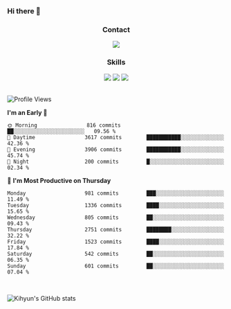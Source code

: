 ### Hi there 👋

<!--
**Key5771/Key5771** is a ✨ _special_ ✨ repository because its `README.md` (this file) appears on your GitHub profile.

Here are some ideas to get you started:

- 🔭 I’m currently working on ...
- 🌱 I’m currently learning ...
- 👯 I’m looking to collaborate on ...
- 🤔 I’m looking for help with ...
- 💬 Ask me about ...
- 📫 How to reach me: ...
- 😄 Pronouns: ...
- ⚡ Fun fact: ...
-->

<h3 align="center">Contact</h3>
<div align="center">
  <a href="mailto:ksj57715@gmail.com"><img src="https://img.shields.io/badge/Gmail-D14836?style=for-the-badge&logo=gmail&logoColor=white"/></a>
</div>

<h3 align="center">Skills</h3>
<div align="center">
  <img src="https://img.shields.io/badge/iOS-000000?style=for-the-badge&logo=ios&logoColor=white"/>
  <img src="https://img.shields.io/badge/Swift-FA7343?style=for-the-badge&logo=swift&logoColor=white"/>
  <img src="https://img.shields.io/badge/Xcode-007ACC?style=for-the-badge&logo=Xcode&logoColor=white"/>
</div>

<br>

<!--START_SECTION:waka-->
![Profile Views](http://img.shields.io/badge/Profile%20Views-0-blue)

**I'm an Early 🐤** 

```text
🌞 Morning                816 commits         ██░░░░░░░░░░░░░░░░░░░░░░░   09.56 % 
🌆 Daytime                3617 commits        ███████████░░░░░░░░░░░░░░   42.36 % 
🌃 Evening                3906 commits        ███████████░░░░░░░░░░░░░░   45.74 % 
🌙 Night                  200 commits         █░░░░░░░░░░░░░░░░░░░░░░░░   02.34 % 
```
📅 **I'm Most Productive on Thursday** 

```text
Monday                   981 commits         ███░░░░░░░░░░░░░░░░░░░░░░   11.49 % 
Tuesday                  1336 commits        ████░░░░░░░░░░░░░░░░░░░░░   15.65 % 
Wednesday                805 commits         ██░░░░░░░░░░░░░░░░░░░░░░░   09.43 % 
Thursday                 2751 commits        ████████░░░░░░░░░░░░░░░░░   32.22 % 
Friday                   1523 commits        ████░░░░░░░░░░░░░░░░░░░░░   17.84 % 
Saturday                 542 commits         ██░░░░░░░░░░░░░░░░░░░░░░░   06.35 % 
Sunday                   601 commits         ██░░░░░░░░░░░░░░░░░░░░░░░   07.04 % 
```



<!--END_SECTION:waka-->

<br>


![Kihyun's GitHub stats](https://github-readme-stats.vercel.app/api?username=key5771&show_icons=true&theme=radical)
